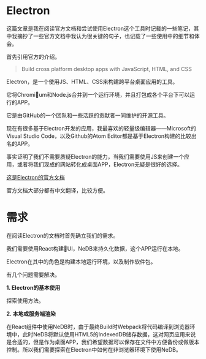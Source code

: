 # Electron

这篇文章是我在阅读官方文档和尝试使用Electron这个工具时记载的一些笔记，其中我摘抄了一些官方文档中我认为很关键的句子，也记载了一些使用中的细节和体会。

首先引用官方的介绍。

> Build cross platform desktop apps with JavaScript, HTML, and CSS

Electron，是一个使用JS、HTML、CSS来构建跨平台桌面应用的工具。

它将Chromium和Node.js合并到一个运行环境，并且打包成各个平台下可以运行的APP。

它是由GitHub的一个团队和一些活跃的贡献者一同维护的开源工具。

现在有很多基于Electron开发的应用，我最喜欢的轻量级编辑器——Microsoft的Visual Studio Code，以及Github的Atom Editor都是基于Electron构建的比较出名的APP。

事实证明了我们不需要质疑Electron的能力，当我们需要使用JS来创建一个应用，或者将我们现成的网站转化成桌面APP，Electron无疑是很好的选择。

[这是Electron的官方文档](https://electronjs.org/docs)

官方文档大部分都有中文翻译，比较方便。

# 需求

在阅读Electron的文档时首先确立我们的需求。

我们需要使用React构建UI，NeDB来持久化数据，这个APP运行在本地。

Electron在其中的角色是构建本地运行环境，以及制作软件包。

有几个问题需要解决。

**1. Electron的基本使用**

探索使用方法。

**2. 本地或服务端渲染**

在React组件中使用NeDB时，由于最终Build时Webpack将代码编译到浏览器环境中，此时NeDB将默认使用HTML5的IndexedDB储存数据，这对网页应用来说是合适的，但是作为桌面APP，我们希望数据可以保存在文件中方便备份或做版本控制。所以我们需要探索在Electron中如何在非浏览器环境下使用NeDB。



